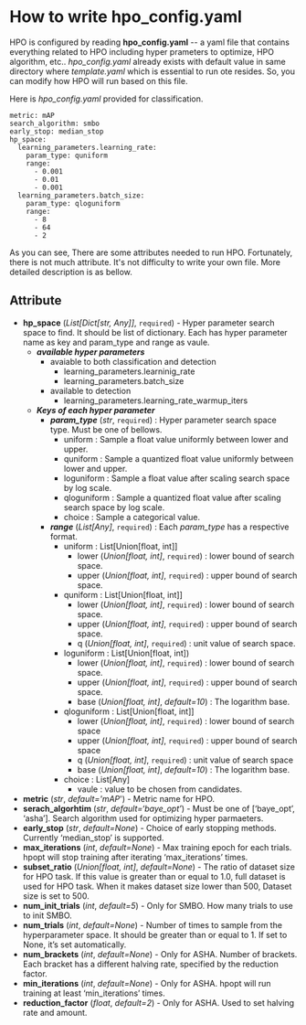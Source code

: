 # How to write hpo_config.yaml

HPO is configured by reading **hpo_config.yaml**
-- a yaml file that contains everything related to HPO including hyper prameters to optimize, HPO algorithm, etc..
*hpo_config.yaml* already exists with default value in same directory where *template.yaml* which is essential to run ote resides.
So, you can modify how HPO will run based on this file.

Here is *hpo_config.yaml* provided for classification.

```
metric: mAP
search_algorithm: smbo
early_stop: median_stop
hp_space:
  learning_parameters.learning_rate:
    param_type: quniform
    range: 
      - 0.001
      - 0.01
      - 0.001
  learning_parameters.batch_size:
    param_type: qloguniform
    range: 
      - 8
      - 64
      - 2
```
As you can see, There are some attributes needed to run HPO.
Fortunately, there is not much attribute. It's not difficulty to write your own file.
More detailed description is as bellow.

## Attribute
- **hp_space** (*List[Dict[str, Any]]*, `required`) - Hyper parameter search space to find. It should be list of dictionary. Each has hyper parameter name as key and param_type and range as vaule.
  - ***available hyper parameters***
    - avaiable to both classification and detection
      - learning_parameters.learninig_rate
      - learning_parameters.batch_size
    - available to detection
      - learning_parameters.learning_rate_warmup_iters
  - ***Keys of each hyper parameter***
    - ***param_type*** (*str*, `required`) : Hyper parameter search space type. Must be one of bellows.
      - uniform : Sample a float value uniformly between lower and upper.
      - quniform : Sample a quantized float value uniformly between lower and upper.
      - loguniform : Sample a float value after scaling search space by log scale.
      - qloguniform : Sample a quantized float value after scaling search space by log scale.
      - choice : Sample a categorical value.
    - ***range*** (*List[Any]*, `required`) : Each *param_type* has a respective format.
      - uniform : List[Union[float, int]]
        - lower (*Union[float, int]*, `required`) : lower bound of search space.
        - upper (*Union[float, int]*, `required`) : upper bound of search space.
      - quniform : List[Union[float, int]]
        - lower (*Union[float, int]*, `required`) : lower bound of search space.
        - upper (*Union[float, int]*, `required`) : upper bound of search space.
        - q (*Union[float, int]*, `required`) : unit value of search space.
      - loguniform : List[Union[float, int])
        - lower (*Union[float, int]*, `required`) : lower bound of search space.
        - upper (*Union[float, int]*, `required`) : upper bound of search space.
        - base (*Union[float, int]*, *default=10*) : The logarithm base.
      - qloguniform : List[Union[float, int]]
        - lower (*Union[float, int]*, `required`) : lower bound of search space
        - upper (*Union[float, int]*, `required`) : upper bound of search space
        - q (*Union[float, int]*, `required`) : unit value of search space
        - base (*Union[float, int]*, *default=10*) : The logarithm base.
      - choice : List[Any]
        - vaule : value to be chosen from candidates.
- **metric** (*str*, *default='mAP*') - Metric name for HPO.
- **serach_algorhtim** (*str*, *default=‘baye_opt’*) - Must be one of [‘baye_opt’, ‘asha’]. Search algorithm used for optimizing hyper parmaeters.
- **early_stop** (*str*, *default=None*) - Choice of early stopping methods. Currently ‘median_stop’ is supported.
- **max_iterations** (*int*, *default=None*) - Max training epoch for each trials. hpopt will stop training after iterating ‘max_iterations’ times.
- **subset_ratio** (*Union[float, int]*, *default=None*) - The ratio of dataset size for HPO task. If this value is greater than or equal to 1.0, full dataset is used for HPO task. When it makes dataset size lower than 500, Dataset size is set to 500.
- **num_init_trials** (*int*, *default=5*) - Only for SMBO. How many trials to use to init SMBO.
- **num_trials** (*int*, *default=None*) - Number of times to sample from the hyperparameter space. It should be greater than or equal to 1. If set to None, it’s set automatically.
- **num_brackets** (*int*, *default=None*) - Only for ASHA. Number of brackets. Each bracket has a different halving rate, specified by the reduction factor.
- **min_iterations** (*int*, *default=None*) - Only for ASHA. hpopt will run training at least ‘min_iterations’ times.
- **reduction_factor** (*float*, *default=2*) - Only for ASHA. Used to set halving rate and amount.